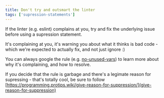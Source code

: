 ```yaml
---
title: Don't try and outsmart the linter
tags: ['supression-statements']
---
```


If the linter (e.g. eslint) complains at you, try and fix the underlying issue before using a supression statement.

It's complaining at you, it's warning you about what it thinks is bad code - which we're expected to actually fix, and not just ignore :)

You can always google the rule (e.g. [no-unused-vars](https://eslint.org/docs/latest/rules/no-unused-vars)) to learn more about why it's complaining, and how to resolve.

If you decide that the rule is garbage and there's a legimate reason for supressing - that's totally cool, be sure to follow [https://programming.protips.wiki/give-reason-for-suppression/](give-reason-for-suppression)
